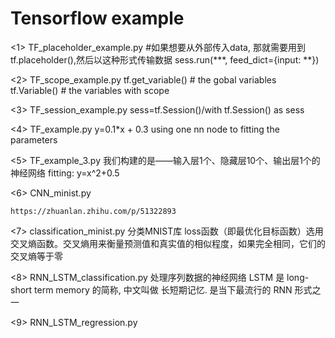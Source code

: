 # Tensorflow example 


<1> TF_placeholder_example.py
	#如果想要从外部传入data, 那就需要用到 tf.placeholder(),然后以这种形式传输数据 sess.run(***, feed_dict={input: **})

<2> TF_scope_example.py
	tf.get_variable() # the gobal variables
	tf.Variable() # the variables with scope

<3> TF_session_example.py 
	sess=tf.Session()/with tf.Session() as sess

<4> TF_example.py 
	y=0.1*x + 0.3
	using one nn node to fitting the parameters

<5> TF_example_3.py
	我们构建的是——输入层1个、隐藏层10个、输出层1个的神经网络
	fitting: y=x^2+0.5

<6> CNN_minist.py 

	https://zhuanlan.zhihu.com/p/51322893




<7> classification_minist.py
	分类MNIST库
	loss函数（即最优化目标函数）选用交叉熵函数。交叉熵用来衡量预测值和真实值的相似程度，如果完全相同，它们的交叉熵等于零

<8> RNN_LSTM_classification.py
	处理序列数据的神经网络
	LSTM 是 long-short term memory 的简称, 中文叫做 长短期记忆. 是当下最流行的 RNN 形式之一

<9> RNN_LSTM_regression.py
